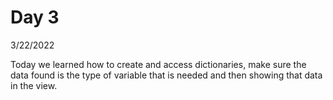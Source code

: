 # Day 3

3/22/2022

  Today we learned how to create and access dictionaries, make sure the data found is the type of variable that is needed and then showing that data in the view.
